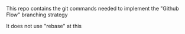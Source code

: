 This repo contains the git commands needed to implement the "Github Flow" branching strategy

It does not use "rebase" at this
